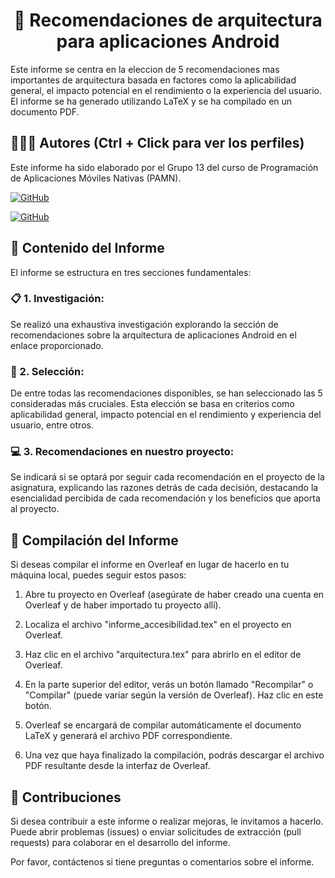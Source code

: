 <h1 align="center">📄 Recomendaciones de arquitectura para aplicaciones Android</h1>

Este informe se centra en la eleccion de 5 recomendaciones mas importantes de arquitectura basada en factores como la aplicabilidad general, el impacto
potencial en el rendimiento o la experiencia del usuario. El informe se ha generado utilizando LaTeX y se ha compilado en un documento PDF.

## 🙆👨‍💻 Autores (Ctrl + Click para ver los perfiles)
Este informe ha sido elaborado por el Grupo 13 del curso de Programación de Aplicaciones Móviles Nativas (PAMN).
  
[![GitHub](https://img.shields.io/badge/GitHub-Ana%20del%20Carmen%20Santana%20Ojeda-red?style=flat-square&logo=github)](https://github.com/AnaSantana016)

[![GitHub](https://img.shields.io/badge/GitHub-Alejandro%20David%20Arzola%20Saavedra-blue?style=flat-square&logo=github)](https://github.com/AlejandroDavidArzolaSaavedra)
  
## 📑 Contenido del Informe
El informe se estructura en tres secciones fundamentales:

### 📋 1. Investigación: 
  Se realizó una exhaustiva investigación explorando la sección de recomendaciones sobre la arquitectura de aplicaciones Android en el enlace proporcionado.

### 📱 2. Selección: 
  De entre todas las recomendaciones disponibles, se han seleccionado las 5 consideradas más cruciales. Esta elección se basa en criterios como aplicabilidad general, impacto potencial    en el rendimiento y experiencia del usuario, entre otros.

### 💻​ 3. Recomendaciones en nuestro proyecto:
   Se indicará si se optará por seguir cada recomendación en el proyecto de la asignatura, explicando las razones detrás de cada decisión, destacando la esencialidad percibida de cada     recomendación y los beneficios que aporta al proyecto.

## 📄 Compilación del Informe
Si deseas compilar el informe en Overleaf en lugar de hacerlo en tu máquina local, puedes seguir estos pasos:

1. Abre tu proyecto en Overleaf (asegúrate de haber creado una cuenta en Overleaf y de haber importado tu proyecto allí).

2. Localiza el archivo "informe_accesibilidad.tex" en el proyecto en Overleaf.

3. Haz clic en el archivo "arquitectura.tex" para abrirlo en el editor de Overleaf.

4. En la parte superior del editor, verás un botón llamado "Recompilar" o "Compilar" (puede variar según la versión de Overleaf). Haz clic en este botón.

5. Overleaf se encargará de compilar automáticamente el documento LaTeX y generará el archivo PDF correspondiente.

6. Una vez que haya finalizado la compilación, podrás descargar el archivo PDF resultante desde la interfaz de Overleaf.

## 🤝 Contribuciones
Si desea contribuir a este informe o realizar mejoras, le invitamos a hacerlo. Puede abrir problemas (issues) o enviar solicitudes de extracción (pull requests) para colaborar en el desarrollo del informe.

Por favor, contáctenos si tiene preguntas o comentarios sobre el informe.

